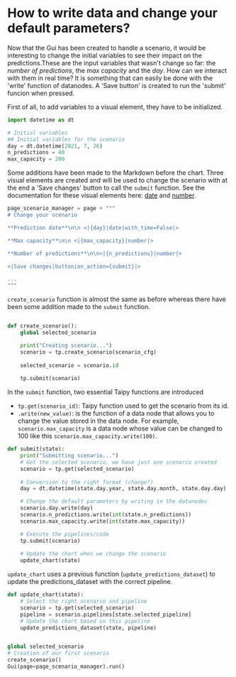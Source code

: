 # How to write data and change your default parameters?

Now that the Gui has been created to handle a scenario, it would be interesting to change the initial variables to see their impact on the predictions.These are the input variables that wasn't change so far: the *number of predictions*, the *max capacity* and the *day*. How can we interact with them in real time? It is something that can easily be done with the 'write' function of datanodes. A 'Save button' is created to run the 'submit' funcion when pressed.

First of all, to add variables to a visual element, they have to be initialized. 
```python
import datetime as dt

# Initial variables
## Initial variables for the scenario   
day = dt.datetime(2021, 7, 26)
n_predictions = 40
max_capacity = 200

```

Some additions have been made to the Markdown before the chart. Three visual elements are created and will be used to change the scenario with at the end a 'Save changes' button to call the `submit` function. See the documentation for these visual elements here: [date](https://didactic-broccoli-7da2dfd5.pages.github.io/manuals/gui/viselements/date/) and [number](https://didactic-broccoli-7da2dfd5.pages.github.io/manuals/gui/viselements/number/).

```python
page_scenario_manager = page + """
# Change your scenario

**Prediction date**\n\n <|{day}|date|with_time=False|>

**Max capacity**\n\n <|{max_capacity}|number|>

**Number of predictions**\n\n<|{n_predictions}|number|>

<|Save changes|button|on_action={submit}|>

...
"""

```

`create_scenario` function is almost the same as before whereas there have been some addition made to the `submit` function.

```python

def create_scenario():
    global selected_scenario

    print("Creating scenario...")
    scenario = tp.create_scenario(scenario_cfg)
  
    selected_scenario = scenario.id
  
    tp.submit(scenario)
```

In the `submit` function, two essential Taipy functions are introduced
- `tp.get(scenario_id)`: Taipy function used to get the scenario from its id.
- `.write(new_value)`: is the function of a data node that allows you to change the value stored in the data node. For example, `scenario.max_capacity` is a data node whose value can be changed to 100 like this `scenario.max_capacity.write(100)`.

```python
def submit(state):
    print("Submitting scenario...")
    # Get the selected scenario, we have just one scenario created
    scenario = tp.get(selected_scenario)
    
    # Conversion to the right format (change?)
    day = dt.datetime(state.day.year, state.day.month, state.day.day)

    # Change the default parameters by writing in the datanodes
    scenario.day.write(day)
    scenario.n_predictions.write(int(state.n_predictions))
    scenario.max_capacity.write(int(state.max_capacity))

    # Execute the pipelines/code
    tp.submit(scenario)
    
    # Update the chart when we change the scenario
    update_chart(state)
```

`update_chart` uses a previous function (`update_predictions_dataset`) to update the predictions_dataset with the correct pipeline.

```python
def update_chart(state):
    # Select the right scenario and pipeline
    scenario = tp.get(selected_scenario)
    pipeline = scenario.pipelines[state.selected_pipeline]
    # Update the chart based on this pipeline
    update_predictions_dataset(state, pipeline)


global selected_scenario
# Creation of our first scenario
create_scenario()
Gui(page=page_scenario_manager).run()
```

